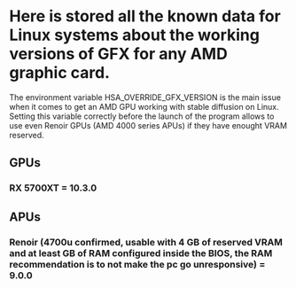 # Here is stored all the known data for Linux systems about the working versions of GFX for any AMD graphic card.
The environment variable HSA_OVERRIDE_GFX_VERSION is the main issue when it comes to get an AMD GPU working with stable diffusion on Linux.
Setting this variable correctly before the launch of the program allows to use even Renoir GPUs (AMD 4000 series APUs) if they have enought VRAM reserved.

## GPUs
### RX 5700XT = 10.3.0

## APUs
### Renoir (4700u confirmed, usable with 4 GB of reserved VRAM and at least GB of RAM configured inside the BIOS, the RAM recommendation is to not make the pc go unresponsive) = 9.0.0
